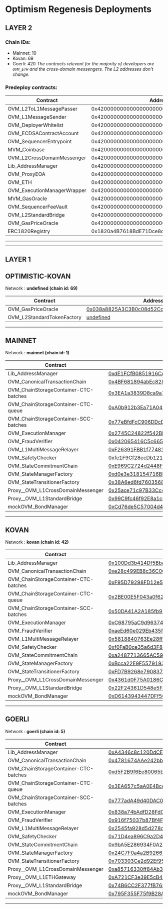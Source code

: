 # Optimism Regenesis Deployments
## LAYER 2

### Chain IDs:
- Mainnet: 10
- Kovan: 69
- Goerli: 420
*The contracts relevant for the majority of developers are `OVM_ETH` and the cross-domain messengers. The L2 addresses don't change.*

### Predeploy contracts:
|Contract|Address|
|--|--|
|OVM_L2ToL1MessagePasser|0x4200000000000000000000000000000000000000|
|OVM_L1MessageSender|0x4200000000000000000000000000000000000001|
|OVM_DeployerWhitelist|0x4200000000000000000000000000000000000002|
|OVM_ECDSAContractAccount|0x4200000000000000000000000000000000000003|
|OVM_SequencerEntrypoint|0x4200000000000000000000000000000000000005|
|MVM_Coinbase|0x4200000000000000000000000000000000000006|
|OVM_L2CrossDomainMessenger|0x4200000000000000000000000000000000000007|
|Lib_AddressManager|0x4200000000000000000000000000000000000008|
|OVM_ProxyEOA|0x4200000000000000000000000000000000000009|
|OVM_ETH|0x420000000000000000000000000000000000000A|
|OVM_ExecutionManagerWrapper|0x420000000000000000000000000000000000000B|
|MVM_GasOracle|0x420000000000000000000000000000000000000F|
|OVM_SequencerFeeVault|0x4200000000000000000000000000000000000011|
|OVM_L2StandardBridge|0x4200000000000000000000000000000000000010|
|OVM_GasPriceOracle|0x420000000000000000000000000000000000AAAA|
|ERC1820Registry|0x1820a4B7618BdE71Dce8cdc73aAB6C95905faD24|

---
---

## LAYER 1

## OPTIMISTIC-KOVAN

Network : __undefined (chain id: 69)__

|Contract|Address|
|--|--|
|OVM_GasPriceOracle|[0x038a8825A3C3B0c08d52Cc76E5E361953Cf6Dc76](https://undefined.etherscan.io/address/0x038a8825A3C3B0c08d52Cc76E5E361953Cf6Dc76)|
|OVM_L2StandardTokenFactory|[undefined](https://undefined.etherscan.io/address/undefined)|
<!--
Implementation addresses. DO NOT use these addresses directly.
Use their proxied counterparts seen above.

-->
---
## MAINNET

Network : __mainnet (chain id: 1)__

|Contract|Address|
|--|--|
|Lib_AddressManager|[0xdE1FCfB0851916CA5101820A69b13a4E276bd81F](https://etherscan.io/address/0xdE1FCfB0851916CA5101820A69b13a4E276bd81F)|
|OVM_CanonicalTransactionChain|[0x4BF681894abEc828B212C906082B444Ceb2f6cf6](https://etherscan.io/address/0x4BF681894abEc828B212C906082B444Ceb2f6cf6)|
|OVM_ChainStorageContainer-CTC-batches|[0x3EA1a3839D8ca9a7ff3c567a9F36f4C4DbECc3eE](https://etherscan.io/address/0x3EA1a3839D8ca9a7ff3c567a9F36f4C4DbECc3eE)|
|OVM_ChainStorageContainer-CTC-queue|[0xA0b912b3Ea71A04065Ff82d3936D518ED6E38039](https://etherscan.io/address/0xA0b912b3Ea71A04065Ff82d3936D518ED6E38039)|
|OVM_ChainStorageContainer-SCC-batches|[0x77eBfdFcC906DDcDa0C42B866f26A8D5A2bb0572](https://etherscan.io/address/0x77eBfdFcC906DDcDa0C42B866f26A8D5A2bb0572)|
|OVM_ExecutionManager|[0x2745C24822f542BbfFB41c6cB20EdF766b5619f5](https://etherscan.io/address/0x2745C24822f542BbfFB41c6cB20EdF766b5619f5)|
|OVM_FraudVerifier|[0x042065416C5c665dc196076745326Af3Cd840D15](https://etherscan.io/address/0x042065416C5c665dc196076745326Af3Cd840D15)|
|OVM_L1MultiMessageRelayer|[0xF26391FBB1f77481f80a7d646AC08ba3817eA891](https://etherscan.io/address/0xF26391FBB1f77481f80a7d646AC08ba3817eA891)|
|OVM_SafetyChecker|[0xfe1F9Cf28ecDb12110aa8086e6FD343EA06035cC](https://etherscan.io/address/0xfe1F9Cf28ecDb12110aa8086e6FD343EA06035cC)|
|OVM_StateCommitmentChain|[0xE969C2724d2448F1d1A6189d3e2aA1F37d5998c1](https://etherscan.io/address/0xE969C2724d2448F1d1A6189d3e2aA1F37d5998c1)|
|OVM_StateManagerFactory|[0xd0e3e318154716BD9d007E1E6B021Eab246ff98d](https://etherscan.io/address/0xd0e3e318154716BD9d007E1E6B021Eab246ff98d)|
|OVM_StateTransitionerFactory|[0x38A6ed6fd76035684caDef38cF49a2FffA782B67](https://etherscan.io/address/0x38A6ed6fd76035684caDef38cF49a2FffA782B67)|
|Proxy__OVM_L1CrossDomainMessenger|[0x25ace71c97B33Cc4729CF772ae268934F7ab5fA1](https://etherscan.io/address/0x25ace71c97B33Cc4729CF772ae268934F7ab5fA1)|
|Proxy__OVM_L1StandardBridge|[0x99C9fc46f92E8a1c0deC1b1747d010903E884bE1](https://etherscan.io/address/0x99C9fc46f92E8a1c0deC1b1747d010903E884bE1)|
|mockOVM_BondManager|[0xCd76de5C57004d47d0216ec7dAbd3c72D8c49057](https://etherscan.io/address/0xCd76de5C57004d47d0216ec7dAbd3c72D8c49057)|
<!--
Implementation addresses. DO NOT use these addresses directly.
Use their proxied counterparts seen above.

OVM_L1CrossDomainMessenger: 
 - 0xbfba066b5cA610Fe70AdCE45FcB622F945891bb0
 - https://etherscan.io/address/0xbfba066b5cA610Fe70AdCE45FcB622F945891bb0)
-->
---
## KOVAN

Network : __kovan (chain id: 42)__

|Contract|Address|
|--|--|
|Lib_AddressManager|[0x100Dd3b414Df5BbA2B542864fF94aF8024aFdf3a](https://kovan.etherscan.io/address/0x100Dd3b414Df5BbA2B542864fF94aF8024aFdf3a)|
|OVM_CanonicalTransactionChain|[0xe28c499EB8c36C0C18d1bdCdC47a51585698cb93](https://kovan.etherscan.io/address/0xe28c499EB8c36C0C18d1bdCdC47a51585698cb93)|
|OVM_ChainStorageContainer-CTC-batches|[0xF95D79298FD12e5ED778CCf717aA30f638b060E1](https://kovan.etherscan.io/address/0xF95D79298FD12e5ED778CCf717aA30f638b060E1)|
|OVM_ChainStorageContainer-CTC-queue|[0x2BE00E5F043a0f62c3e4d775F3235E28A0239395](https://kovan.etherscan.io/address/0x2BE00E5F043a0f62c3e4d775F3235E28A0239395)|
|OVM_ChainStorageContainer-SCC-batches|[0x50DA41A2A185fb917aecEFfa1CB4534dC5C264b4](https://kovan.etherscan.io/address/0x50DA41A2A185fb917aecEFfa1CB4534dC5C264b4)|
|OVM_ExecutionManager|[0xC68795aC9d96374eaE746DAcC1334ba54798e17D](https://kovan.etherscan.io/address/0xC68795aC9d96374eaE746DAcC1334ba54798e17D)|
|OVM_FraudVerifier|[0xaeEd60e029Eb435f960d78C355786060589738B3](https://kovan.etherscan.io/address/0xaeEd60e029Eb435f960d78C355786060589738B3)|
|OVM_L1MultiMessageRelayer|[0x5818840763Ee28ff0A3E3e8CB9eDeDd07Fb1Cd3f](https://kovan.etherscan.io/address/0x5818840763Ee28ff0A3E3e8CB9eDeDd07Fb1Cd3f)|
|OVM_SafetyChecker|[0xf0FaB0ce35a6d3F82b0B42f09A2734065908dB6a](https://kovan.etherscan.io/address/0xf0FaB0ce35a6d3F82b0B42f09A2734065908dB6a)|
|OVM_StateCommitmentChain|[0xa2487713665AC596b0b3E4881417f276834473d2](https://kovan.etherscan.io/address/0xa2487713665AC596b0b3E4881417f276834473d2)|
|OVM_StateManagerFactory|[0xBcca22E9F5579193E27dD39aD821A03778C44EFA](https://kovan.etherscan.io/address/0xBcca22E9F5579193E27dD39aD821A03778C44EFA)|
|OVM_StateTransitionerFactory|[0xFD7B9268e790837d393Fd371Ddeb42FE5EC45B54](https://kovan.etherscan.io/address/0xFD7B9268e790837d393Fd371Ddeb42FE5EC45B54)|
|Proxy__OVM_L1CrossDomainMessenger|[0x4361d0F75A0186C05f971c566dC6bEa5957483fD](https://kovan.etherscan.io/address/0x4361d0F75A0186C05f971c566dC6bEa5957483fD)|
|Proxy__OVM_L1StandardBridge|[0x22F24361D548e5FaAfb36d1437839f080363982B](https://kovan.etherscan.io/address/0x22F24361D548e5FaAfb36d1437839f080363982B)|
|mockOVM_BondManager|[0xD6143943447DFf503d948Fba3D8af3d4Df28f45c](https://kovan.etherscan.io/address/0xD6143943447DFf503d948Fba3D8af3d4Df28f45c)|
<!--
Implementation addresses. DO NOT use these addresses directly.
Use their proxied counterparts seen above.

OVM_L1CrossDomainMessenger: 
 - 0x333d2674E2D7e1e7327dc076030ce9615183709C
 - https://kovan.etherscan.io/address/0x333d2674E2D7e1e7327dc076030ce9615183709C)
-->
---
## GOERLI

Network : __goerli (chain id: 5)__

|Contract|Address|
|--|--|
|Lib_AddressManager|[0xA4346c8c120DdCE2c5447e68790625F10Bb4d47A](https://goerli.etherscan.io/address/0xA4346c8c120DdCE2c5447e68790625F10Bb4d47A)|
|OVM_CanonicalTransactionChain|[0x4781674AAe242bbDf6C58b81Cf4F06F1534cd37d](https://goerli.etherscan.io/address/0x4781674AAe242bbDf6C58b81Cf4F06F1534cd37d)|
|OVM_ChainStorageContainer-CTC-batches|[0xd5F2B9f6Ee80065b2Ce18bF1e629c5aC1C98c7F6](https://goerli.etherscan.io/address/0xd5F2B9f6Ee80065b2Ce18bF1e629c5aC1C98c7F6)|
|OVM_ChainStorageContainer-CTC-queue|[0x3EA657c5aA0E4Bce1D8919dC7f248724d7B0987a](https://goerli.etherscan.io/address/0x3EA657c5aA0E4Bce1D8919dC7f248724d7B0987a)|
|OVM_ChainStorageContainer-SCC-batches|[0x777adA49d40DAC02AE5b4FdC292feDf9066435A3](https://goerli.etherscan.io/address/0x777adA49d40DAC02AE5b4FdC292feDf9066435A3)|
|OVM_ExecutionManager|[0x838a74bAdfD28Fd0e32E4A88BddDa502D56ae7F7](https://goerli.etherscan.io/address/0x838a74bAdfD28Fd0e32E4A88BddDa502D56ae7F7)|
|OVM_FraudVerifier|[0x916f75037b87Bf4Fe0Dc7719815bd972F0618669](https://goerli.etherscan.io/address/0x916f75037b87Bf4Fe0Dc7719815bd972F0618669)|
|OVM_L1MultiMessageRelayer|[0x2545fa928d5d278cA75Fd47306e4a89096ff6403](https://goerli.etherscan.io/address/0x2545fa928d5d278cA75Fd47306e4a89096ff6403)|
|OVM_SafetyChecker|[0x71D4ea896C9a2D4a973CC5c7E347B6707691ECa0](https://goerli.etherscan.io/address/0x71D4ea896C9a2D4a973CC5c7E347B6707691ECa0)|
|OVM_StateCommitmentChain|[0x9bA5E286934F0A29fb2f8421f60d3eE8A853447C](https://goerli.etherscan.io/address/0x9bA5E286934F0A29fb2f8421f60d3eE8A853447C)|
|OVM_StateManagerFactory|[0x24C7F0a4a2B926613B31c4cDDA4c0f90c0772f2b](https://goerli.etherscan.io/address/0x24C7F0a4a2B926613B31c4cDDA4c0f90c0772f2b)|
|OVM_StateTransitionerFactory|[0x703303Ce2d92Ef95F17a622E3d538390251165E8](https://goerli.etherscan.io/address/0x703303Ce2d92Ef95F17a622E3d538390251165E8)|
|Proxy__OVM_L1CrossDomainMessenger|[0xa85716330ff84Ab312D5B43F3BfDcC7E650fd88A](https://goerli.etherscan.io/address/0xa85716330ff84Ab312D5B43F3BfDcC7E650fd88A)|
|Proxy__OVM_L1ETHGateway|[0xA721CF3e39E5cB4CfEEc0e32EE05B3D05AA9aE39](https://goerli.etherscan.io/address/0xA721CF3e39E5cB4CfEEc0e32EE05B3D05AA9aE39)|
|Proxy__OVM_L1StandardBridge|[0x74B6CC2F377fB769cEd6c697bC4C58a9c342E424](https://goerli.etherscan.io/address/0x74B6CC2F377fB769cEd6c697bC4C58a9c342E424)|
|mockOVM_BondManager|[0x795F355F75f9B28AEC6cC6A887704191e630065b](https://goerli.etherscan.io/address/0x795F355F75f9B28AEC6cC6A887704191e630065b)|
<!--
Implementation addresses. DO NOT use these addresses directly.
Use their proxied counterparts seen above.

OVM_L1CrossDomainMessenger: 
 - 0x3B1D4DE5F7Fe8487980Ee7608BE302dC60a9caE9
 - https://goerli.etherscan.io/address/0x3B1D4DE5F7Fe8487980Ee7608BE302dC60a9caE9)
OVM_L1ETHGateway: 
 - 0x746E840b94cC75921D1cb620b83CFd0C658B2852
 - https://goerli.etherscan.io/address/0x746E840b94cC75921D1cb620b83CFd0C658B2852)
-->
---
